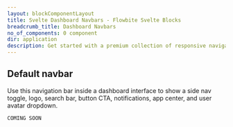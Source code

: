 ```yaml
---
layout: blockComponentLayout
title: Svelte Dashboard Navbars - Flowbite Svelte Blocks
breadcrumb_title: Dashboard Navbars
no_of_components: 0 component
dir: application
description: Get started with a premium collection of responsive navigation bars built for application and dashboard user interfaces built with Tailwind CSS.
---
```


## Default navbar

Use this navigation bar inside a dashboard interface to show a side nav toggle, logo, search bar, button CTA, notifications, app center, and user avatar dropdown.

```svelte example hideOutput
COMING SOON
```
